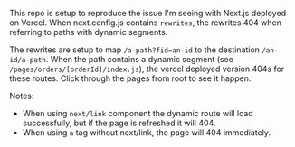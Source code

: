 This repo is setup to reproduce the issue I'm seeing with Next.js deployed on Vercel. When next.config.js contains `rewrites`, the rewrites 404 when referring to paths with dynamic segments.

The rewrites are setup to map `/a-path?fid=an-id` to the destination `/an-id/a-path`. When the path contains a dynamic segment (see `/pages/orders/[orderId]/index.js`), the vercel deployed version 404s for these routes. Click through the pages from root to see it happen.

Notes:
- When using `next/link` component the dynamic route will load successfully, but if the page is refreshed it will 404.
- When using `a` tag without next/link, the page will 404 immediately.
